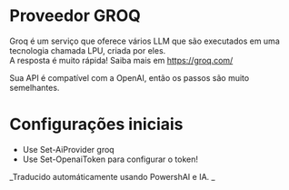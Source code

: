 ﻿# Proveedor GROQ

Groq é um serviço que oferece vários LLM que são executados em uma tecnologia chamada LPU, criada por eles.  
A resposta é muito rápida!
Saiba mais em https://groq.com/  

Sua API é compatível com a OpenAI, então os passos são muito semelhantes.

# Configurações iniciais

* Use Set-AiProvider groq
* Use Set-OpenaiToken para configurar o token! 



<!--PowershaiAiDocBlockStart-->
_Traducido automáticamente usando PowershAI e IA. 
_
<!--PowershaiAiDocBlockEnd-->
